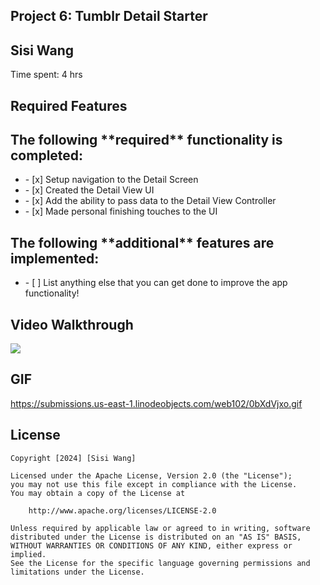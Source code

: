 ## Project 6: Tumblr Detail Starter
<h2>Sisi Wang</h2>
<p>Time spent: 4 hrs</p>

## Required Features
<h2>The following **required** functionality is completed:</h2>
<ul>
  <li>- [x] Setup navigation to the Detail Screen</li>
  <li>- [x] Created the Detail View UI</li>
  <li>- [x] Add the ability to pass data to the Detail View Controller</li>
  <li>- [x] Made personal finishing touches to the UI</li>
</ul>

<h2>The following **additional** features are implemented:</h2>
<ul>
  <li>- [ ] List anything else that you can get done to improve the app functionality!</li>
</ul>

## Video Walkthrough
<div>
    <a href="https://www.loom.com/share/e8c7f49a04274909af47491aea790009">
      <img style="max-width:300px;" src="https://cdn.loom.com/sessions/thumbnails/e8c7f49a04274909af47491aea790009-with-play.gif">
    </a>
  </div>

## GIF
https://submissions.us-east-1.linodeobjects.com/web102/0bXdVjxo.gif

## License

    Copyright [2024] [Sisi Wang]

    Licensed under the Apache License, Version 2.0 (the "License");
    you may not use this file except in compliance with the License.
    You may obtain a copy of the License at

        http://www.apache.org/licenses/LICENSE-2.0

    Unless required by applicable law or agreed to in writing, software
    distributed under the License is distributed on an "AS IS" BASIS,
    WITHOUT WARRANTIES OR CONDITIONS OF ANY KIND, either express or implied.
    See the License for the specific language governing permissions and
    limitations under the License.
